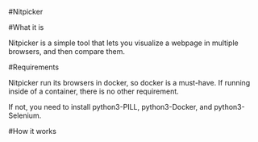 #Nitpicker

#What it is

Nitpicker is a simple tool that lets you visualize a webpage in multiple browsers, and then compare them.

#Requirements

Nitpicker run its browsers in docker, so docker is a must-have.
If running inside of a container, there is no other requirement.

If not, you need to install python3-PILL, python3-Docker, and python3-Selenium.

#How it works


